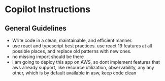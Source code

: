 <!-- Use this file to provide workspace-specific custom instructions to Copilot.
For more details, visit https://code.visualstudio.com/docs/copilot/copilot-customization#_use-a-githubcopilotinstructionsmd-file -->

# Copilot Instructions

## General Guidelines

- Write code in a clean, maintainable, and efficient manner.
- use react and typescript best practices.
  use react 19 features at all possible places, and replace old patterns with new ones.
- no missing import should be there
- i am going to deploy this app on AWS, so dont implement features that aws already support, like resource utilization, observability, any any other, which is by default available in asw, keep code clean
